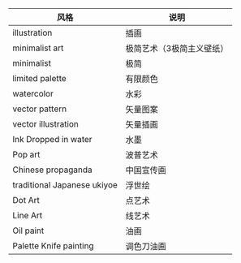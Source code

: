 |风格|说明|
|-|-|
|illustration	|插画|
|minimalist art	|极简艺术（3极简主义壁纸）|
|minimalist|	极简|
|limited palette|	有限颜色|
|watercolor|	水彩|
|vector pattern	|矢量图案|
|vector illustration	|矢量插画|
|Ink Dropped in water	|水墨|
|Pop art	|波普艺术|
|Chinese propaganda	|中国宣传画|
|traditional Japanese ukiyoe|	浮世绘|
|Dot Art	|点艺术|
|Line Art	|线艺术|
|Oil paint	|油画|
|Palette Knife painting	|调色刀油画|